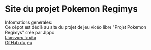 # Site du projet Pokemon Regimys

Informations generales:<br/>
Ce dépot est dédié au site du projet de jeu vidéo libre "Projet Pokemon Regimys" créé par Jlppc<br/>
<a href="http://regimys.tk">Lien vers le site</a><br/>
<a href="https://github.com/jlppc/Projet-Pokemon-Regimys"/>GitHub du jeu</a><br/>

